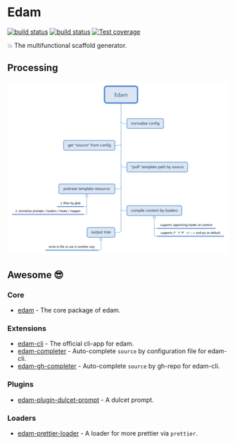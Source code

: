 # Edam
[![build status](https://img.shields.io/travis/imcuttle/edam/master.svg?style=flat-square&label=Mac%20OSX%20%26%20Linux)](https://travis-ci.org/imcuttle/edam)
[![build status](https://img.shields.io/appveyor/ci/imcuttle/edam/master.svg?style=flat-square&label=Windows)](https://ci.appveyor.com/project/imcuttle/edam/branch/master)
[![Test coverage](https://img.shields.io/codecov/c/github/imcuttle/edam.svg?style=flat-square)](https://codecov.io/github/imcuttle/edam?branch=master)

💥 The multifunctional scaffold generator.

## Processing
![](./_site/doc/imgs/edam-process.svg)

## Awesome 😎
### Core
- [edam](./packages/edam) - The core package of edam.

### Extensions
- [edam-cli](./packages/edam-cli) - The official cli-app for edam.
- [edam-completer](./packages/edam-completer) - Auto-complete `source` by configuration file for edam-cli.
- [edam-gh-completer](./packages/edam-gh-completer) - Auto-complete `source` by gh-repo for edam-cli.

### Plugins
- [edam-plugin-dulcet-prompt](./packages/edam-plugin-dulcet-prompt) - A dulcet prompt.

### Loaders
- [edam-prettier-loader](./packages/edam-prettier-loader) - A loader for more prettier via `prettier`. 

